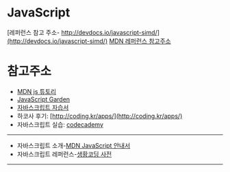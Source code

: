 # JavaScript

[레퍼런스 참고 주소- http://devdocs.io/javascript-simd/](http://devdocs.io/javascript-simd/)
[MDN 레퍼런스 참고주소](https://developer.mozilla.org/ko/docs/Web/JavaScript/Reference)


# 참고주소

* [MDN js 튜토리](https://developer.mozilla.org/ko/docs/A_re-introduction_to_JavaScript)
* [JavaScript Garden](http://bonsaiden.github.io/JavaScript-Garden/ko/)
* [자바스크립트 자습서](http://codingnuri.com/javascript-tutorial/)
* 하코사 후기: [http://coding.kr/apps/](http://coding.kr/apps/)
* 자바스크립트 실습: [codecademy](https://www.codecademy.com/en/tracks/javascript-ko)

----

* 자바스크립트 소개-[MDN JavaScript 안내서](https://developer.mozilla.org/ko/docs/Web/JavaScript/Guide)
* 자바스크립트 레퍼런스-[생황코딩 사전](https://opentutorials.org/course/50)

----